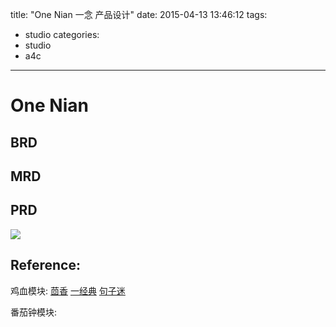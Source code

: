 title: "One Nian 一念 产品设计"
date: 2015-04-13 13:46:12
tags:
- studio
categories:
- studio
- a4c

---

# One Nian

## BRD


## MRD

## PRD
![](http://ag-qiniu.u.qiniudn.com/zenx_one-nian-prd.png)

## Reference:
鸡血模块:
[茴香](http://huixiang.im/)
[一经典](http://www.1jingdian.com/)
[句子迷](http://www.juzimi.com/)

番茄钟模块:

